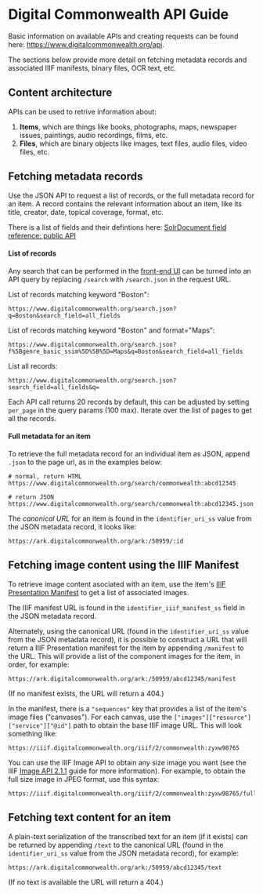 # Digital Commonwealth API Guide

Basic information on available APIs and creating requests can be found here: https://www.digitalcommonwealth.org/api.

The sections below provide more detail on fetching metadata records and associated IIIF manifests, binary files, OCR text, etc.

## Content architecture
APIs can be used to retrive information about:
1. **Items**, which are things like books, photographs, maps, newspaper issues, paintings, audio recordings, films, etc.
2. **Files**, which are binary objects like images, text files, audio files, video files, etc.

## Fetching metadata records
Use the JSON API to request a list of records, or the full metadata record for an item. A record contains the relevant information about an item, like its title, creator, date, topical coverage, format, etc.

There is a list of fields and their defintions here: [SolrDocument field reference: public API](https://github.com/boston-library/solr-core-conf/wiki/SolrDocument-field-reference:-public-API)

#### List of records
Any search that can be performed in the [front-end UI](https://www.digitalcommonwealth.org) can be turned into an API query by replacing `/search` with `/search.json` in the request URL.

List of records matching keyword "Boston":
```
https://www.digitalcommonwealth.org/search.json?q=Boston&search_field=all_fields
```
List of records matching keyword "Boston" and format="Maps":
```
https://www.digitalcommonwealth.org/search.json?f%5Bgenre_basic_ssim%5D%5B%5D=Maps&q=Boston&search_field=all_fields
```
List all records:
```
https://www.digitalcommonwealth.org/search.json?search_field=all_fields&q=
```

Each API call returns 20 records by default, this can be adjusted by setting `per_page` in the query params (100 max). Iterate over the list of pages to get all the records.

#### Full metadata for an item

To retrieve the full metadata record for an individual item as JSON, append `.json` to the page url, as in the examples below:
```
# normal, return HTML
https://www.digitalcommonwealth.org/search/commonwealth:abcd12345

# return JSON
https://www.digitalcommonwealth.org/search/commonwealth:abcd12345.json
```

The _canonical URL_ for an item is found in the `identifier_uri_ss` value from the JSON metadata record, it looks like:
```
https://ark.digitalcommonwealth.org/ark:/50959/:id
```

## Fetching image content using the IIIF Manifest

To retrieve image content asociated with an item, use the item's [IIIF Presentation Manifest](https://iiif.io/api/presentation/2.1/) to get a list of associated images.

The IIIF manifest URL is found in the `identifier_iiif_manifest_ss` field in the JSON metadata record.

Alternately, using the canonical URL (found in the `identifier_uri_ss` value from the JSON metadata record), it is possible to construct a URL that will return a IIIF Presentation manifest for the item by appending `/manifest` to the URL. This will provide a list of the component images for the item, in order, for example:
```
https://ark.digitalcommonwealth.org/ark:/50959/abcd12345/manifest
```
(If no manifest exists, the URL will return a 404.)

In the manifest, there is a `"sequences"` key that provides a list of the item's image files ("canvases"). For each canvas, use the `["images"]["resource"]["service"]["@id"]` path to obtain the base IIIF image URL. This will look something like:
```
https://iiif.digitalcommonwealth.org/iiif/2/commonwealth:zyxw98765
```
You can use the IIIF Image API to obtain any size image you want (see the IIIF [Image API 2.1.1](https://iiif.io/api/image/2.1/) guide for more information). For example, to obtain the full size image in JPEG format, use this syntax:
```
https://iiif.digitalcommonwealth.org/iiif/2/commonwealth:zyxw98765/full/full/0/default.jpg
```

## Fetching text content for an item

A plain-text serialization of the transcribed text for an item (if it exists) can be returned by appending `/text` to the canonical URL (found in the `identifier_uri_ss` value from the JSON metadata record), for example:
```
https://ark.digitalcommonwealth.org/ark:/50959/abcd12345/text
```
(If no text is available the URL will return a 404.)

